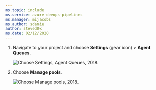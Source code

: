 ```yaml
---
ms.topic: include
ms.service: azure-devops-pipelines
ms.manager: mijacobs
ms.author: sdanie
author: steved0x
ms.date: 02/12/2020
---
```


1. Navigate to your project and choose **Settings** (gear icon) > **Agent Queues**. 

   ![Choose Settings, Agent Queues, 2018.](../../media/agent-pools-tab/settings-agent-queues-2018.png)

1. Choose **Manage pools**.

   ![Choose Manage pools, 2018.](../../media/agent-pools-tab/manage-pools-2018.png)

